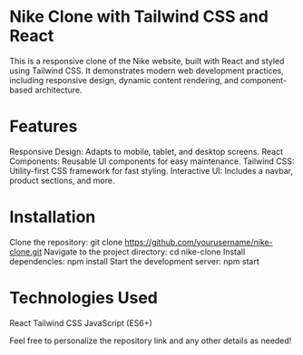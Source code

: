 # Nike Clone with Tailwind CSS and React
This is a responsive clone of the Nike website, built with React and styled using Tailwind CSS. It demonstrates modern web development practices, including responsive design, dynamic content rendering, and component-based architecture.

# Features
Responsive Design: Adapts to mobile, tablet, and desktop screens.
React Components: Reusable UI components for easy maintenance.
Tailwind CSS: Utility-first CSS framework for fast styling.
Interactive UI: Includes a navbar, product sections, and more.

# Installation
Clone the repository: git clone https://github.com/yourusername/nike-clone.git
Navigate to the project directory: cd nike-clone
Install dependencies: npm install
Start the development server: npm start

# Technologies Used
React
Tailwind CSS
JavaScript (ES6+)

Feel free to personalize the repository link and any other details as needed!
